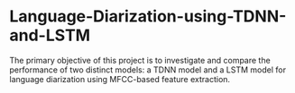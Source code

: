 # Language-Diarization-using-TDNN-and-LSTM
The primary objective of this project is to investigate and compare the performance of two distinct models: a TDNN model and a LSTM model for language diarization using MFCC-based feature extraction.
